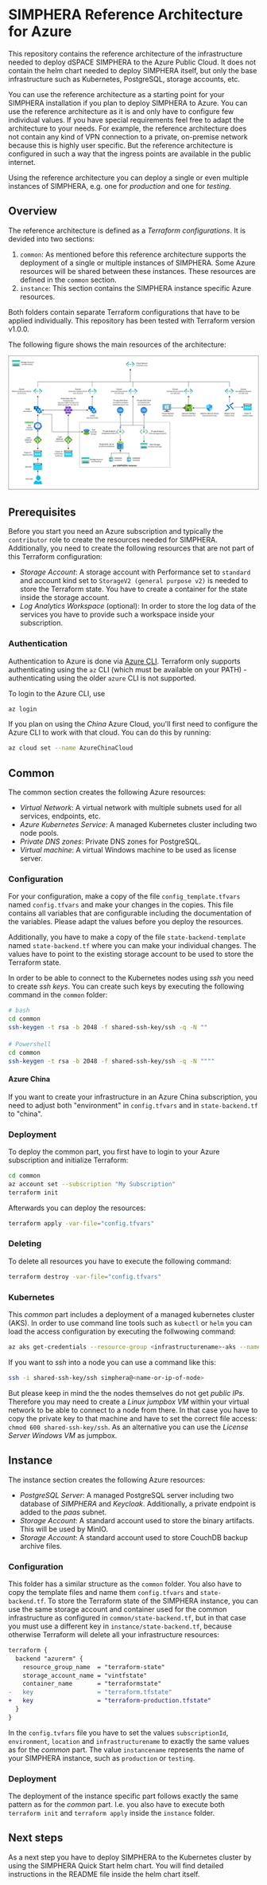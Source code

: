 # SIMPHERA Reference Architecture for Azure

This repository contains the reference architecture of the infrastructure needed to deploy dSPACE SIMPHERA to the Azure Public Cloud. It does not contain the helm chart needed to deploy SIMPHERA itself, but only the base infrastructure such as Kubernetes, PostgreSQL, storage accounts, etc.

You can use the reference architecture as a starting point for your SIMPHERA installation if you plan to deploy SIMPHERA to Azure. You can use the reference architecture as it is and only have to configure few individual values. If you have special requirements feel free to adapt the architecture to your needs. For example, the reference architecture does not contain any kind of VPN connection to a private, on-premise network because this is highly user specific. But the reference architecture is configured in such a way that the ingress points are available in the public internet.

Using the reference architecture you can deploy a single or even multiple instances of SIMPHERA, e.g. one for _production_ and one for _testing_.

## Overview

The reference architecture is defined as a _Terraform configurations_. It is devided into two sections:

1. `common`: As mentioned before this reference architecture supports the deployment of a single or multiple instances of SIMPHERA. Some Azure resources will be shared between these instances. These resources are defined in the `common` section.
2. `instance`: This section contains the SIMPHERA instance specific Azure resources.

Both folders contain separate Terraform configurations that have to be applied individually.
This repository has been tested with Terraform version v1.0.0.

The following figure shows the main resources of the architecture:

![SIMPHERA Reference Architecture fur Azure](AzureReferenceArchitecture.png)

## Prerequisites

Before you start you need an Azure subscription and typically the `contributor` role to create the resources needed for SIMPHERA. Additionally, you need to create the following resources that are not part of this Terraform configuration:

- _Storage Account_: A storage account with Performance set to `standard` and account kind set to `StorageV2 (general purpose v2)` is needed to store the Terraform state. You have to create a container for the state inside the storage account.
- _Log Analytics Workspace_ (optional): In order to store the log data of the services you have to provide such a workspace inside your subscription.

### Authentication

Authentication to Azure is done via [Azure CLI](https://docs.microsoft.com/en-us/cli/azure/). Terraform only supports authenticating using the `az` CLI (which must be available on your PATH) - authenticating using the older `azure` CLI is not supported.

To login to the Azure CLI, use

```sh
az login
```

If you plan on using the _China_ Azure Cloud, you'll first need to configure the Azure CLI to work with that cloud. You can do this by running:

```sh
az cloud set --name AzureChinaCloud
```

## Common

The common section creates the following Azure resources:

- _Virtual Network_: A virtual network with multiple subnets used for all services, endpoints, etc.
- _Azure Kubernetes Service_: A managed Kubernetes cluster including two node pools.
- _Private DNS zones_: Private DNS zones for PostgreSQL.
- _Virtual machine_: A virtual Windows machine to be used as license server.

### Configuration

For your configuration, make a copy of the file `config_template.tfvars` named `config.tfvars` and make your changes in the copies. This file contains all variables that are configurable including the documentation of the variables. Please adapt the values before you deploy the resources.

Additionally, you have to make a copy of the file `state-backend-template` named `state-backend.tf` where you can make your individual changes. The values have to point to the existing storage account to be used to store the Terraform state.

In order to be able to connect to the Kubernetes nodes using _ssh_ you need to create _ssh keys_. You can create such keys by executing the following command in the `common` folder:

```sh
# bash
cd common
ssh-keygen -t rsa -b 2048 -f shared-ssh-key/ssh -q -N ""

# Powershell
cd common
ssh-keygen -t rsa -b 2048 -f shared-ssh-key/ssh -q -N """"
```

#### Azure China

If you want to create your infrastructure in an Azure China subscription, you need to adjust both "environment" in `config.tfvars` and in `state-backend.tf` to "china".

### Deployment

To deploy the common part, you first have to login to your Azure subscription and initialize Terraform:

```sh
cd common
az account set --subscription "My Subscription"
terraform init
```

Afterwards you can deploy the resources:

```sh
terraform apply -var-file="config.tfvars"
```

### Deleting

To delete all resources you have to execute the following command:

```sh
terraform destroy -var-file="config.tfvars"
```

### Kubernetes

This _common_ part includes a deployment of a managed kubernetes cluster (AKS). In order to use command line tools such as `kubectl` or `helm` you can load the access configuration by executing the follwowing command:

```sh
az aks get-credentials --resource-group <infrastructurename>-aks --name <infrastructurename>-aks
```

If you want to _ssh_ into a node you can use a command like this:

```sh
ssh -i shared-ssh-key/ssh simphera@<name-or-ip-of-node>
```

But please keep in mind the the nodes themselves do not get _public IPs_. Therefore you may need to create a _Linux jumpbox VM_ within your virtual network to be able to connect to a node from there. In that case you have to copy the private key to that machine and have to set the correct file access: `chmod 600 shared-ssh-key/ssh`. As an alternative you can use the _License Server Windows VM_ as jumpbox.

## Instance

The instance section creates the following Azure resources:

- _PostgreSQL Server_: A managed PostgreSQL server including two database of _SIMPHERA_ and _Keycloak_. Additionally, a private endpoint is added to the _paas_ subnet.
- _Storage Account_: A standard account used to store the binary artifacts. This will be used by MinIO.
- _Storage Account_: A standard account used to store CouchDB backup archive files.

### Configuration

This folder has a similar structure as the `common` folder. You also have to copy the template files and name them `config.tfvars` and `state-backend.tf`.
To store the Terraform state of the SIMPHERA instance, you can use the same storage account and container used for the common infrastructure as configured in `common/state-backend.tf`, but in that case you must use a different key in `instance/state-backend.tf`, because otherwise Terraform will delete all your infrastructure resources:

```diff
terraform {
  backend "azurerm" {
    resource_group_name  = "terraform-state"
    storage_account_name = "vintfstate"
    container_name       = "terraformstate"
-   key                  = "terraform.tfstate"
+   key                  = "terraform-production.tfstate"
  }
}
```

In the `config.tvfars` file you have to set the values `subscriptionId`, `environment`, `location` and `infrastructurename` to exactly the same values as for the _common_ part. The value `instancename` represents the name of your SIMPHERA instance, such as `production` or `testing`.

### Deployment

The deployment of the instance specific part follows exactly the same pattern as for the _common_ part. I.e. you also have to execute both `terraform init` and `terraform apply` inside the `instance` folder.

## Next steps

As a next step you have to deploy SIMPHERA to the Kubernetes cluster by using the SIMPHERA Quick Start helm chart. You will find detailed instructions in the README file inside the helm chart itself.
